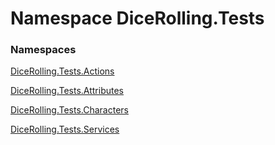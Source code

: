 # <a id="DiceRolling_Tests"></a> Namespace DiceRolling.Tests

### Namespaces

 [DiceRolling.Tests.Actions](DiceRolling.Tests.Actions.md)

 [DiceRolling.Tests.Attributes](DiceRolling.Tests.Attributes.md)

 [DiceRolling.Tests.Characters](DiceRolling.Tests.Characters.md)

 [DiceRolling.Tests.Services](DiceRolling.Tests.Services.md)

